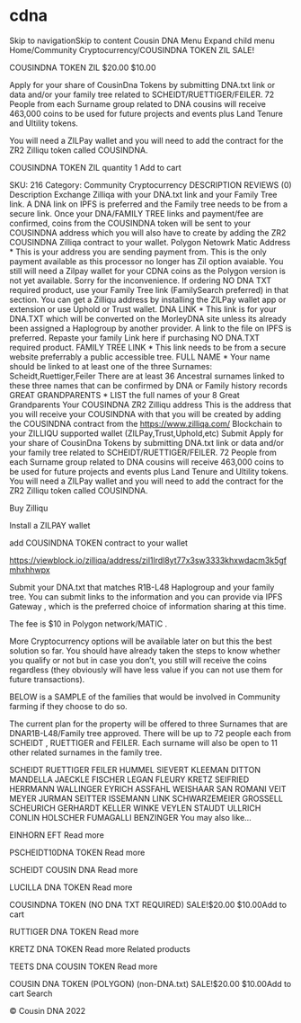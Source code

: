 # cdna
Skip to navigationSkip to content
Cousin DNA
Menu
Expand child menu
Home/Community Cryptocurrency/COUSINDNA TOKEN ZIL
SALE!

COUSINDNA TOKEN ZIL
$20.00 $10.00

Apply for your share of CousinDna Tokens by submitting DNA.txt link or data and/or your family tree related to SCHEIDT/RUETTIGER/FEILER. 72 People from each Surname group related to DNA cousins will receive 463,000 coins to be used for future projects and events plus Land Tenure and Ultility tokens.

You will need a ZILPay wallet and you will need to add the contract for the ZR2 Zilliqu token called  COUSINDNA.

COUSINDNA TOKEN ZIL quantity
1
Add to cart

SKU: 216
Category: Community Cryptocurrency
DESCRIPTION
REVIEWS (0)
Description
Exchange Zilliqa with your DNA.txt link and your Family Tree link. A DNA link on IPFS is preferred and the Family tree needs to be from a secure link. Once your DNA/FAMILY TREE links and payment/fee are confirmed, coins from the COUSINDNA token will be sent to your COUSINDNA address which you will also have to create by adding the ZR2 COUSINDNA Zilliqa contract to your wallet.
Polygon Netowrk Matic Address *
This is your address you are sending payment from. This is the only payment available as this processor no longer has Zil option avaiable. You still will need a Zilpay wallet for your CDNA coins as the Polygon version is not yet available. Sorry for the inconvenience. If ordering NO DNA TXT required product, use your Family Tree link (FamilySearch preferred) in that section. You can get a Zilliqu address by installing the ZILPay wallet app or extension or use Uphold or Trust wallet.
DNA LINK *
This link is for your DNA.TXT which will be converted on the MorleyDNA site unless its already been assigned a Haplogroup by another provider. A link to the file on IPFS is preferred. Repaste your family Link here if purchasing NO DNA.TXT required product.
FAMILY TREE LINK *
This link needs to be from a secure website preferrably a public accessible tree.
FULL NAME *
Your name should be linked to at least one of the three Surnames: Scheidt,Ruettiger,Feiler There are at least 36 Ancestral surnames linked to these three names that can be confirmed by DNA or Family history records
GREAT GRANDPARENTS *
LIST the full names of your 8 Great Grandparents
Your COUSINDNA ZR2 Zilliqu address
This is the address that you will receive your COUSINDNA with that you will be created by adding the COUSINDNA contract from the https://www.zilliqa.com/ Blockchain to your ZILLIQU supported wallet (ZILPay,Trust,Uphold,etc)
Submit
Apply for your share of CousinDna Tokens by submitting DNA.txt link or data and/or your family tree related to SCHEIDT/RUETTIGER/FEILER. 72 People from each Surname group related to DNA cousins will receive 463,000 coins to be used for future projects and events plus Land Tenure and Ultility tokens.
You will need a ZILPay wallet and you will need to add the contract for the ZR2 Zilliqu token called  COUSINDNA.

 

Buy Zilliqu

Install a ZILPAY wallet

add COUSINDNA TOKEN contract to your wallet

https://viewblock.io/zilliqa/address/zil1lrdl8yt77x3sw3333khxwdacm3k5gfmhxhhwpx

Submit your DNA.txt that matches R1B-L48 Haplogroup and your family tree. You can submit links to the information and you can provide via IPFS Gateway , which is the preferred choice of information sharing at this time.

The fee is $10 in Polygon network/MATIC .

More Cryptocurrency options will be available later on but this the best solution so far. You should have already taken the steps to know whether you qualify or not but in case you don’t, you still will receive the coins regardless (they obviously will have less value if you can not use them for future transactions).

BELOW is a SAMPLE of the families that would be involved in Community farming if they choose to do so.

 

The current plan for the property will be offered to three Surnames that are DNAR1B-L48/Family tree approved. There will be up to 72 people each from SCHEIDT , RUETTIGER and FEILER. Each surname will also be open to 11 other related surnames in the family tree.

SCHEIDT	RUETTIGER	FEILER
HUMMEL	SIEVERT	KLEEMAN
DITTON	MANDELLA	JAECKLE
FISCHER	LEGAN	FLEURY
KRETZ	SEIFRIED	HERRMANN
WALLINGER	EYRICH	ASSFAHL
WEISHAAR	SAN ROMANI	VEIT
MEYER	JURMAN	SEITTER
ISSEMANN	LINK	SCHWARZEMEIER
GROSSELL	SCHEURICH	GERHARDT
KELLER	WINKE	VEYLEN
STAUDT	ULLRICH	CONLIN
HOLSCHER	FUMAGALLI	BENZINGER
You may also like…

EINHORN EFT
Read more

PSCHEIDT10DNA TOKEN
Read more

SCHEIDT COUSIN DNA
Read more

LUCILLA DNA TOKEN
Read more

COUSINDNA TOKEN (NO DNA TXT REQUIRED)
SALE!$20.00 $10.00Add to cart

RUTTIGER DNA TOKEN
Read more

KRETZ DNA TOKEN
Read more
Related products

TEETS DNA COUSIN TOKEN
Read more

COUSIN DNA TOKEN (POLYGON) (non-DNA.txt)
SALE!$20.00 $10.00Add to cart
Search

© Cousin DNA 2022

